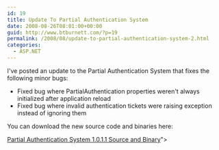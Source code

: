 ```yaml
---
id: 19
title: Update To Partial Authentication System
date: 2008-08-26T08:01:00+00:00
guid: http://www.btburnett.com/?p=19
permalink: /2008/08/update-to-partial-authentication-system-2.html
categories:
  - ASP.NET
---
```

I've posted an update to the Partial Authentication System that fixes the following minor bugs:

- Fixed bug where PartialAuthentication properties weren't always initialized after application reload
- Fixed bug where invalid authentication tickets were raising exception instead of ignoring them

You can download the new source code and binaries here:

[Partial Authentication System 1.0.1.1 Source and Binary](/downloads/PartialAuthenticationSystem.1.0.1.1.zip)">
